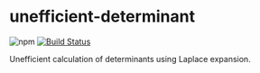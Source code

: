 # unefficient-determinant

![npm](https://img.shields.io/npm/v/unefficient-determinant)
[![Build Status](https://travis-ci.com/leonardoInf/unefficient-determinant.svg?branch=master)](https://travis-ci.com/leonardoInf/unefficient-determinant)

Unefficient calculation of determinants using Laplace expansion.
